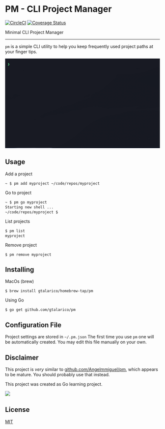 # PM - CLI Project Manager

[![CircleCI](https://circleci.com/gh/gtalarico/pm.svg?style=svg)](https://circleci.com/gh/gtalarico/pm)
[![Coverage Status](https://coveralls.io/repos/github/gtalarico/pm/badge.svg?branch=master)](https://coveralls.io/github/gtalarico/pm?branch=master)

Minimal CLI Project Manager

---

`pm` is a simple CLI utility to help you keep frequently used project paths at your finger tips.

![Demo Gif](demo.gif)

## Usage

Add a project
```
~ $ pm add myproject ~/code/repos/myproject
```

Go to project
```
~ $ pm go myproject
Starting new shell ...
~/code/repos/myproject $
```

List projects
```
$ pm list
myproject
```

Remove project
```
$ pm remove myproject
```

## Installing

MacOs (brew)
```
$ brew install gtalarico/homebrew-tap/pm
```

Using Go

```
$ go get github.com/gtalarico/pm
```

## Configuration File

Project settings are stored in `~/.pm.json`
The first time you use `pm` one will be automatically created.
You may edit this file manually on your own.

## Disclaimer

This project is _very_ similar to [github.com/Angelmmiguel/pm](https://github.com/Angelmmiguel/pm),
which appears to be mature. You should probably use that instead.

This project was created as Go learning project.

![](https://tutorialedge.net/images/golang.png)

## License

[MIT](https://opensource.org/licenses/MIT)

